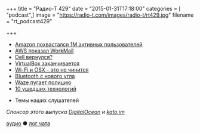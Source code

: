+++
title = "Радио-Т 429"
date = "2015-01-31T17:18:00"
categories = [ "podcast",]
image = "https://radio-t.com/images/radio-t/rt429.jpg"
filename = "rt_podcast429"

+++

* [Amazon похвастался 1M активных пользователей](http://www.wired.com/2015/01/amazon-says-one-million-customers-actively-use-cloud-services/)
* [AWS показал WorkMail](http://prsm.tc/cPZorh)
* [Dell вернулся?](http://prsm.tc/5NsoaL)
* [VirtualBox заканчивается](http://www.phoronix.com/scan.php?page=news_item&px=VirtualBox-VM-Features-2015)
* [Wi-Fi и OSX - это не чинится](http://www.itworld.com/article/2877734/wifi-issues-continue-to-hamper-os-x-users-despite-updates.html)
* [Bluetooth с нового угла](http://www.engadget.com/2015/01/27/forget-taking-notes-this-bluetooth-headset-captures-your-calls/)
* [Waze пугает полицию](http://thenextweb.com/apps/2015/01/26/googles-waze-stalking-app-claim-us-police/)
* [10 ушедших технологий](http://prsm.tc/wSGvMC)
- Темы наших слушателей

_Спонсор этого выпуска [DigitalOcean](https://www.digitalocean.com) и [kato.im](https://kato.im)_

[аудио](http://cdn.radio-t.com/rt_podcast429.mp3) ● [лог чата](http://chat.radio-t.com/logs/radio-t-429.html)
<audio src="http://cdn.radio-t.com/rt_podcast429.mp3" preload="none"></audio>